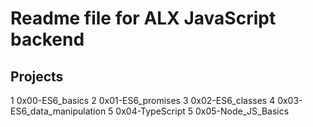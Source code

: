 # Readme file for ALX JavaScript backend

## Projects
1 0x00-ES6_basics
2 0x01-ES6_promises
3 0x02-ES6_classes
4 0x03-ES6_data_manipulation
5 0x04-TypeScript
5 0x05-Node_JS_Basics
